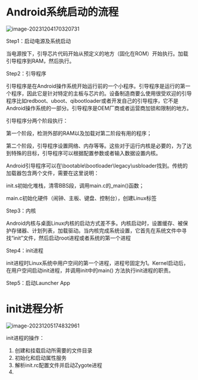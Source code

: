 # Android系统启动的流程

![image-20231204170320731](D:\personal\CSLibrary\04_Android\imgs\image-20231204170320731.png)

Step1：启动电源及系统启动

当电源按下，引导芯片代码开始从预定义的地方（固化在ROM）开始执行。加载引导程序到RAM，然后执行。

Step2：引导程序

引导程序是在Android操作系统开始运行前的一个小程序。引导程序是运行的第一个程序，因此它是针对特定的主板与芯片的。设备制造商要么使用很受欢迎的引导程序比如redboot、uboot、qibootloader或者开发自己的引导程序，它不是Android操作系统的一部分。引导程序是OEM厂商或者运营商加锁和限制的地方。

引导程序分两个阶段执行：

第一个阶段，检测外部的RAM以及加载对第二阶段有用的程序；

第二个阶段，引导程序设置网络、内存等等。这些对于运行内核是必要的，为了达到特殊的目标，引导程序可以根据配置参数或者输入数据设置内核。

Android引导程序可以在\bootable\bootloader\legacy\usbloader找到。传统的加载器包含两个文件，需要在这里说明：

init.s初始化堆栈，清零BBS段，调用main.c的_main()函数；

main.c初始化硬件（闹钟、主板、键盘、控制台），创建Linux标签

Step3：内核

Android内核与桌面Linux内核的启动方式差不多。内核启动时，设置缓存、被保护存储器、计划列表，加载驱动。当内核完成系统设置，它首先在系统文件中寻找“init”文件，然后启动root进程或者系统的第一个进程

Step4：init进程

init进程时Linux系统中用户空间的第一个进程，进程号固定为1。Kernel启动后，在用户空间启动init进程，并调用init中的main() 方法执行init进程的职责。

Step5：启动Launcher App

# init进程分析

![image-20231205174832961](D:\personal\CSLibrary\04_Android\imgs\image-20231205174832961.png)

init进程的操作：

1. 创建和挂载启动所需要的文件目录
2. 初始化和启动属性服务
3. 解析init.rc配置文件并启动Zygote进程
4. 